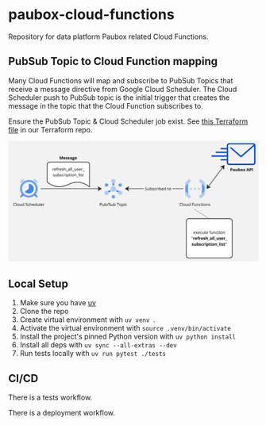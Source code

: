 # paubox-cloud-functions

Repository for data platform Paubox related Cloud Functions.

## PubSub Topic to Cloud Function mapping

Many Cloud Functions will map and subscribe to PubSub Topics that receive a message directive from Google Cloud Scheduler. The Cloud Scheduler push to PubSub topic is the initial trigger that creates the message in the topic that the Cloud Function subscribes to.

Ensure the PubSub Topic & Cloud Scheduler job exist. See [this Terraform file](https://github.com/remohealth/terraform/blob/main/infra/app/data-platform/gcp/prod/paubox_pipeline.tf) in our Terraform repo.

<img src="assets/flow.jpg" alt="Cloud Function Flow" width="650"/>

## Local Setup

1. Make sure you have [uv](https://docs.astral.sh/uv/)
2. Clone the repo
3. Create virtual environment with `uv venv `.
4. Activate the virtual environment with `source .venv/bin/activate`
5. Install the project's pinned Python version with `uv python install`
6. Install all deps with `uv sync --all-extras --dev`
7. Run tests locally with `uv run pytest ./tests`

## CI/CD

There is a tests workflow.

There is a deployment workflow.
